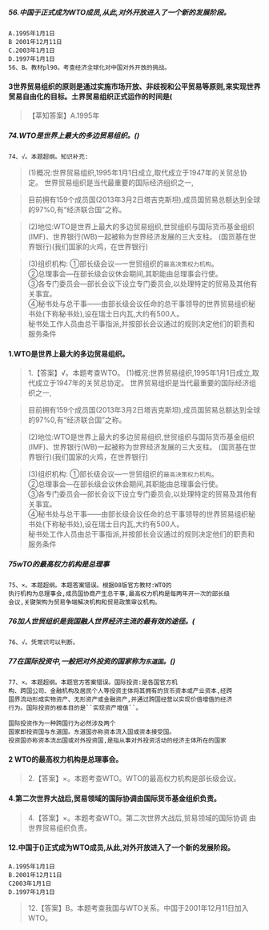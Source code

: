 ##### 56.中国于正式成为WTO成员,从此,对外开放进入了一个新的发展阶段。
    A.1995年1月1日
    B 2001年12月11日
    C.2003年1月1日
    D.1997年1月1日
    56、B。教材pl90。考查经济全球化对中国对外开放的挑战。

#### 3世界贸易组织的原则是通过实施市场开放、非歧视和公平贸易等原则,来实现世界贸易自由化的目标。土界贸易组织正式运作的时间是(
>   【莘知答案】A.1995年

##### 74.WTO是世界上最大的多边贸易组织。()
    74、√。本题超纲。知识补充:
>   (1)概况:世界贸易组织,1995年1月1日成立,取代成立于1947年的关贸总协定。
世界贸易组织是当代最重要的国际经济组织之一,

>   目前拥有159个成员国(2013年3月2日塔吉克斯坦),成员国贸易总额达到全球的97%0,有“经济联合国”之称。

>   (2)地位:WTO是世界上最大的多边贸易组织,世贸组织与国际货币基金组织(IMF)、世界银行(WB)一起被称为世界经济发展的三大支柱。
    (国货基在世界银行)(我们国家的火鸡，在世界银行)
    
>   (3)组织机构: 
①部长级会议—一世贸组织的`最高决策权力机构`。    
②总理事会—在部长级会议休会期间,其职能由总理事会行使。    
③各专门委员会—部长会议下设立专门委员会,以处理特定的贸易及其他有关事宜。    
④秘书处与总干事——由部长级会议任命的总干事领导的世界贸易组织秘书处(下称秘书处),设在瑞士日内瓦,大约有500人。    
秘书处工作人员由总干事指派,并按部长会议通过的规则决定他们的职责和服务条件    

#### 1.WTO是世界上最大的多边贸易组织。
>   1.【答案】√。本题考查WTO。
>   (1)概况:世界贸易组织,1995年1月1日成立,取代成立于1947年的关贸总协定。
世界贸易组织是当代最重要的国际经济组织之一,

>   目前拥有159个成员国(2013年3月2日塔吉克斯坦),成员国贸易总额达到全球的97%0,有“经济联合国”之称。

>   (2)地位:WTO是世界上最大的多边贸易组织,世贸组织与国际货币基金组织(IMF)、世界银行(WB)一起被称为世界经济发展的三大支柱。
    (国货基在世界银行)(我们国家的火鸡，在世界银行)
    
>   (3)组织机构: 
①部长级会议—一世贸组织的`最高决策权力机构`。    
②总理事会—在部长级会议休会期间,其职能由总理事会行使。    
③各专门委员会—部长会议下设立专门委员会,以处理特定的贸易及其他有关事宜。    
④秘书处与总干事——由部长级会议任命的总干事领导的世界贸易组织秘书处(下称秘书处),设在瑞士日内瓦,大约有500人。    
秘书处工作人员由总干事指派,并按部长会议通过的规则决定他们的职责和服务条件    

##### 75wTO的最高权力机构是总理事
    75、×。本题超纲。本题答案错误。根据08版官方教材:WTO的
    执行机构为总理事会,成员国协商产生总干事,最高权力机构是每两年开一次的部长级
    会议,关键架构为贸易争端解决机构和贸易政策审议机构。

##### 76加人世贸组织是我国融人世界经济主流的最有效的途径。(    
    76、√。凭常识可以判断。
    
##### 77在国际投资中,一般把对外投资的国家称为`东道国`。()
    77、×。本题超纲。本题官方答案错误。国际投资:是各国官方机
    构、跨国公司、金融机构及居民个人等投资主体将其拥有的货币资本或产业资本,经跨
    国界流动形成实物资产、无形资产或金融资产,并通过跨国经营以实现价值增值的经济
    行为。国际投资的根本目的是``实现资产增值``。
    
    国际投资作为一种跨国行为必然涉及两个
    国家即投资国与东道国。东道国亦称资本流入国或资本接受国。
    投资国亦称资本流出国或对外投资国,是指从事对外投资活动的经济主体所在的国家    

#### 2 WTO的最高权力机构是总理事会。
>   2.【答案】×。本题考查WTO。WTO的最高权力机构是部长级会议。

#### 4.第二次世界大战后,贸易领域的国际协调由国际货币基金组织负责。
>   4.【答案】×。本题考查WTO。第二次世界大战后,贸易领域的国际协调
    由世界贸易组织负责。
  
#### 12.中国于()正式成为WTO成员,从此,对外开放进入了一个新的发展阶段。
    A.1995年1月1日
    B.2001年12月11日
    C2003年1月1日
    D.1997年1月1日
>   12.【答案】B。本题考查我国与WTO关系。中国于2001年12月11日加入WTO。




















    